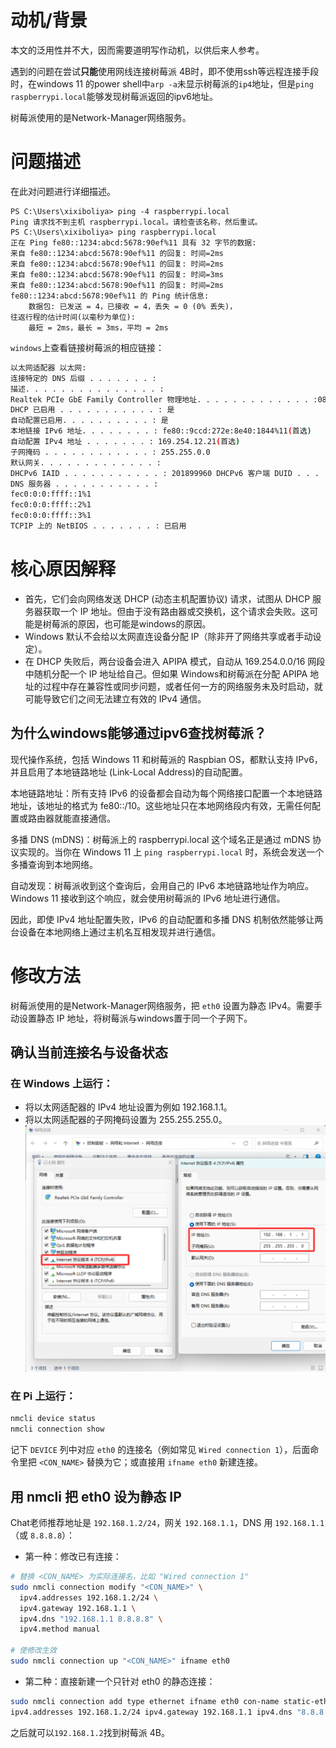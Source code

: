 # 动机/背景
本文的泛用性并不大，因而需要道明写作动机，以供后来人参考。

遇到的问题在尝试**只能**使用网线连接树莓派 4B时，即不使用ssh等远程连接手段时，在windows 11 的power shell中`arp -a`未显示树莓派的`ip4`地址，但是`ping raspberrypi.local`能够发现树莓派返回的ipv6地址。

树莓派使用的是Network-Manager网络服务。
# 问题描述
在此对问题进行详细描述。
```
PS C:\Users\xixiboliya> ping -4 raspberrypi.local
Ping 请求找不到主机 raspberrypi.local。请检查该名称，然后重试。
PS C:\Users\xixiboliya> ping raspberrypi.local
正在 Ping fe80::1234:abcd:5678:90ef%11 具有 32 字节的数据:
来自 fe80::1234:abcd:5678:90ef%11 的回复: 时间=2ms
来自 fe80::1234:abcd:5678:90ef%11 的回复: 时间=2ms
来自 fe80::1234:abcd:5678:90ef%11 的回复: 时间=3ms
来自 fe80::1234:abcd:5678:90ef%11 的回复: 时间=2ms
fe80::1234:abcd:5678:90ef%11 的 Ping 统计信息:
    数据包: 已发送 = 4，已接收 = 4，丢失 = 0 (0% 丢失)，
往返行程的估计时间(以毫秒为单位):
    最短 = 2ms，最长 = 3ms，平均 = 2ms
```

`windows`上查看链接树莓派的相应链接：
```bash
以太网适配器 以太网: 
连接特定的 DNS 后缀 . . . . . . . :
描述. . . . . . . . . . . . . . . :
Realtek PCIe GbE Family Controller 物理地址. . . . . . . . . . . . . :08-BF-B8-D8-A8-2C 
DHCP 已启用 . . . . . . . . . . . : 是 
自动配置已启用. . . . . . . . . . : 是 
本地链接 IPv6 地址. . . . . . . . : fe80::9ccd:272e:8e40:1844%11(首选)
自动配置 IPv4 地址 . . . . . . . : 169.254.12.21(首选) 
子网掩码 . . . . . . . . . . . . : 255.255.0.0
默认网关. . . . . . . . . . . . . : 
DHCPv6 IAID . . . . . . . . . . . : 201899960 DHCPv6 客户端 DUID . . . . . . . : 00-01-00-01-2C-28-88-A3-08-BF-B8-D8-A8-2C
DNS 服务器 . . . . . . . . . . . : 
fec0:0:0:ffff::1%1 
fec0:0:0:ffff::2%1 
fec0:0:0:ffff::3%1 
TCPIP 上的 NetBIOS . . . . . . . : 已启用
```
# 核心原因解释

- 首先，它们会向网络发送 DHCP (动态主机配置协议) 请求，试图从 DHCP 服务器获取一个 IP 地址。但由于没有路由器或交换机，这个请求会失败。这可能是树莓派的原因，也可能是windows的原因。
- Windows 默认不会给以太网直连设备分配 IP（除非开了网络共享或者手动设定）。
- 在 DHCP 失败后，两台设备会进入 APIPA 模式，自动从 169.254.0.0/16 网段中随机分配一个 IP 地址给自己。但如果 Windows和树莓派在分配 APIPA 地址的过程中存在兼容性或同步问题，或者任何一方的网络服务未及时启动，就可能导致它们之间无法建立有效的 IPv4 通信。

## 为什么windows能够通过ipv6查找树莓派？
现代操作系统，包括 Windows 11 和树莓派的 Raspbian OS，都默认支持 IPv6，并且启用了本地链路地址 (Link-Local Address)的自动配置。

本地链路地址：所有支持 IPv6 的设备都会自动为每个网络接口配置一个本地链路地址，该地址的格式为 fe80::/10。这些地址只在本地网络段内有效，无需任何配置或路由器就能直接通信。

多播 DNS (mDNS)：树莓派上的 raspberrypi.local 这个域名正是通过 mDNS 协议实现的。当你在 Windows 11 上 `ping raspberrypi.local` 时，系统会发送一个多播查询到本地网络。

自动发现：树莓派收到这个查询后，会用自己的 IPv6 本地链路地址作为响应。Windows 11 接收到这个响应，就会使用树莓派的 IPv6 地址进行通信。

因此，即使 IPv4 地址配置失败，IPv6 的自动配置和多播 DNS 机制依然能够让两台设备在本地网络上通过主机名互相发现并进行通信。
# 修改方法

树莓派使用的是Network-Manager网络服务，把 `eth0` 设置为静态 IPv4。需要手动设置静态 IP 地址，将树莓派与windows置于同一个子网下。

## 确认当前连接名与设备状态
### 在 Windows 上运行：

- 将以太网适配器的 IPv4 地址设置为例如 192.168.1.1。
- 将以太网适配器的子网掩码设置为 255.255.255.0。
![](images/ip.png)

### 在 Pi 上运行：
```bash
nmcli device status
nmcli connection show
```
记下 `DEVICE` 列中对应 `eth0` 的连接名（例如常见 `Wired connection 1`），后面命令里把 `<CON_NAME>` 替换为它；或直接用 `ifname eth0` 新建连接。
## 用 nmcli 把 eth0 设为静态 IP
Chat老师推荐地址是 `192.168.1.2/24`，网关 `192.168.1.1`，DNS 用 `192.168.1.1`（或 `8.8.8.8`）：

- 第一种：修改已有连接：
```bash
# 替换 <CON_NAME> 为实际连接名，比如 "Wired connection 1"
sudo nmcli connection modify "<CON_NAME>" \
  ipv4.addresses 192.168.1.2/24 \
  ipv4.gateway 192.168.1.1 \
  ipv4.dns "192.168.1.1 8.8.8.8" \
  ipv4.method manual

# 使修改生效
sudo nmcli connection up "<CON_NAME>" ifname eth0
```
- 第二种：直接新建一个只针对 eth0 的静态连接：
```bash
sudo nmcli connection add type ethernet ifname eth0 con-name static-eth0 \   
ipv4.addresses 192.168.1.2/24 ipv4.gateway 192.168.1.1 ipv4.dns "8.8.8.8" ipv4.method manual sudo nmcli connection up static-eth0
```

之后就可以`192.168.1.2`找到树莓派 4B。

